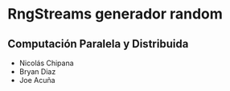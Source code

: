 # RngStreams generador random
## Computación Paralela y Distribuida

- Nicolás Chipana
- Bryan Diaz
- Joe Acuña
